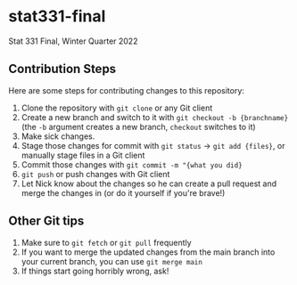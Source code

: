 # stat331-final
Stat 331 Final, Winter Quarter 2022 

## Contribution Steps
Here are some steps for contributing changes to this repository:
1. Clone the repository with `git clone` or any Git client
2. Create a new branch and switch to it with `git checkout -b {branchname}` (the `-b` argument creates a new branch, `checkout` switches to it)
3. Make sick changes.
4. Stage those changes for commit with `git status` -> `git add {files}`, or manually stage files in a Git client
5. Commit those changes with `git commit -m "{what you did}`
6. `git push` or push changes with Git client
7. Let Nick know about the changes so he can create a pull request and merge the changes in (or do it yourself if you're brave!)

## Other Git tips
1. Make sure to `git fetch` or `git pull` frequently
2. If you want to merge the updated changes from the main branch into your current branch, you can use `git merge main`
3. If things start going horribly wrong, ask!
